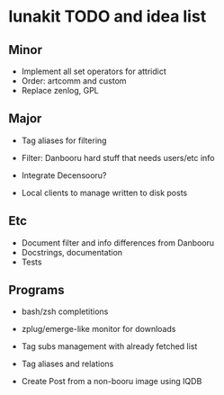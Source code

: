 # lunakit TODO and idea list

## Minor

- Implement all set operators for attridict
- Order: artcomm and custom
- Replace zenlog, GPL

## Major

- Tag aliases for filtering
- Filter: Danbooru hard stuff that needs users/etc info
- Integrate Decensooru?

- Local clients to manage written to disk posts

## Etc

- Document filter and info differences from Danbooru
- Docstrings, documentation
- Tests

## Programs

- bash/zsh completitions
- zplug/emerge-like monitor for downloads

- Tag subs management with already fetched list
- Tag aliases and relations
- Create Post from a non-booru image using IQDB
